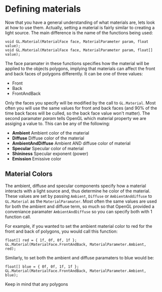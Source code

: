 # Defining materials

Now that you have a general understanding of what materials are, lets look at how to use them. Actually, setting a material is fairly similar to creating a light source. The main difference is the name of the functions being used:

```
void GL.Material(MaterialFace face, MaterialParameter param, float value);
void GL.Material(MaterialFace face, MaterialParameter param, float[] value);
```

The face paramater in these functions specifies how the material will be applied to the objects polygons, implying that materials can affect the front and back faces of polygons differently. It can be one of three values:

* Front
* Back
* FrontAndBack

Only the faces you specify will be modified by the call to ```GL.Material```. Most often you will use the same values for front and back faces (and 90% of the time back faces will be culled, so the back face value won't matter). The second paramater _param_ tells OpenGL which material property we are assiging a value to. This can be any of the following:

* __Ambient__ Ambient color of the material
* __Diffuse__ Diffuse color of the material
* __AmbientAndDiffuse__ Ambient AND diffuse color of material
* __Specular__ Specular color of material
* __Shininess__ Specular exponent (power)
* __Emission__ Emissive color

## Material Colors
The ambient, diffuse and specular components specify how a material interacts with a light source and, thus determine he color of the material. These values are set by passing ```Ambient```, ```Diffuse``` or ```AmbientAnddiffuse``` to ```GL.Material``` as the ```MaterialParamater```. Most often the same values are used for both the ambient and diffuse term, so much so that OpenGL provided a conveniance paramater ```AmbientAndDiffuse``` so you can specify both with 1 function call.

For example, if you wanted to set the ambient material color to red for the front and back of polygons, you would call this function:

```
float[] red = { 1f, 0f, 0f, 1f };
GL.Material(MaterialFace.FrontAndBack, MaterialParameter.Ambient, red);
```

Similarly, to set both the ambient and diffuse paramaters to blue would be:

```
float[] blue = { 0f, 0f, 1f, 1f };
GL.Material(MaterialFace.FrontAndBack, MaterialParameter.Ambient, blue);
```

Keep in mind that any polygons 
